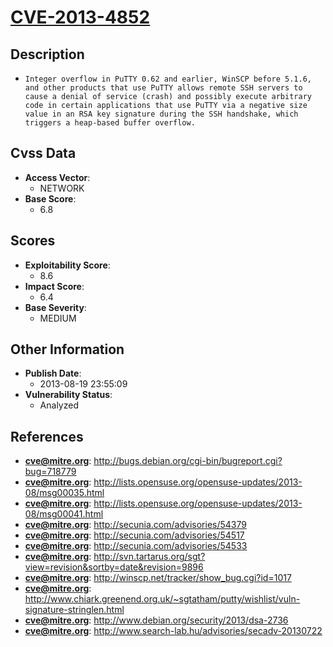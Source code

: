 
# [CVE-2013-4852](https://cve.mitre.org/cgi-bin/cvename.cgi?name=CVE-2013-4852)

## Description

- `Integer overflow in PuTTY 0.62 and earlier, WinSCP before 5.1.6, and other products that use PuTTY allows remote SSH servers to cause a denial of service (crash) and possibly execute arbitrary code in certain applications that use PuTTY via a negative size value in an RSA key signature during the SSH handshake, which triggers a heap-based buffer overflow.`

## Cvss Data

- **Access Vector**:
  - NETWORK
- **Base Score**:
  - 6.8

## Scores

- **Exploitability Score**:
  - 8.6
- **Impact Score**:
  - 6.4
- **Base Severity**:
  - MEDIUM

## Other Information

- **Publish Date**:
  - 2013-08-19 23:55:09
- **Vulnerability Status**:
  - Analyzed

## References

- **cve@mitre.org**: http://bugs.debian.org/cgi-bin/bugreport.cgi?bug=718779
- **cve@mitre.org**: http://lists.opensuse.org/opensuse-updates/2013-08/msg00035.html
- **cve@mitre.org**: http://lists.opensuse.org/opensuse-updates/2013-08/msg00041.html
- **cve@mitre.org**: http://secunia.com/advisories/54379
- **cve@mitre.org**: http://secunia.com/advisories/54517
- **cve@mitre.org**: http://secunia.com/advisories/54533
- **cve@mitre.org**: http://svn.tartarus.org/sgt?view=revision&sortby=date&revision=9896
- **cve@mitre.org**: http://winscp.net/tracker/show_bug.cgi?id=1017
- **cve@mitre.org**: http://www.chiark.greenend.org.uk/~sgtatham/putty/wishlist/vuln-signature-stringlen.html
- **cve@mitre.org**: http://www.debian.org/security/2013/dsa-2736
- **cve@mitre.org**: http://www.search-lab.hu/advisories/secadv-20130722
